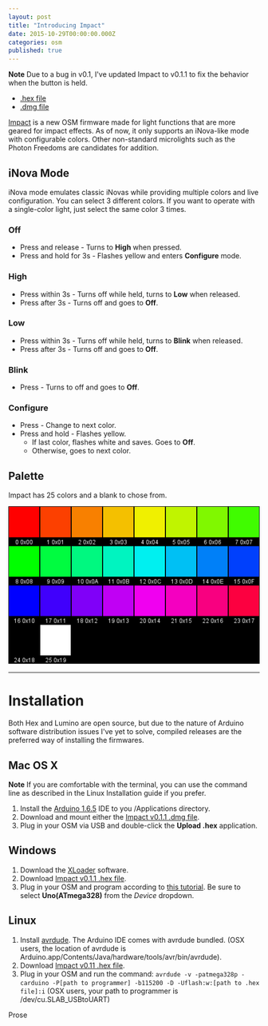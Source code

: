 ```yaml
---
layout: post
title: "Introducing Impact"
date: 2015-10-29T00:00:00.000Z
categories: osm
published: true
---
```

**Note** Due to a bug in v0.1, I've updated Impact to v0.1.1 to fix the behavior when the button is held.
* [.hex file](/firmwares/impact_v0_1_1_11.hex)
* [.dmg file](/firmwares/Impact%20v0.1.1%2011.dmg)

[Impact](http://github.com/iterati/impact/) is a new OSM firmware made for light functions that are more geared for impact effects. As of now, it only supports an iNova-like mode with configurable colors. Other non-standard microlights such as the Photon Freedoms are candidates for addition.

## iNova Mode

iNova mode emulates classic iNovas while providing multiple colors and live configuration. You can select 3 different colors. If you want to operate with a single-color light, just select the same color 3 times.

### Off

* Press and release - Turns to **High** when pressed.
* Press and hold for 3s - Flashes yellow and enters **Configure** mode.

### High

* Press within 3s - Turns off while held, turns to **Low** when released.
* Press after 3s - Turns off and goes to **Off**.

### Low

* Press within 3s - Turns off while held, turns to **Blink** when released.
* Press after 3s - Turns off and goes to **Off**.

### Blink

* Press - Turns to off and goes to **Off**.

### Configure

* Press - Change to next color.
* Press and hold - Flashes yellow.
  * If last color, flashes white and saves. Goes to **Off**.
  * Otherwise, goes to next color.
  
  
## Palette
Impact has 25 colors and a blank to chose from.

![Impact's Palette](/images/impact_palette.png)

----
# Installation
Both Hex and Lumino are open source, but due to the nature of Arduino software distribution issues I've yet to solve, compiled releases are the preferred way of installing the firmwares.

## Mac OS X
**Note** If you are comfortable with the terminal, you can use the command line as described in the Linux Installation guide if you prefer.

 1. Install the [Arduino 1.6.5](https://www.arduino.cc/Main/Software) IDE to you /Applications directory.
 2. Download and mount either the [Impact v0.1.1 .dmg file](/firmwares/Impact%20v0.1.1%2011.dmg).
 3. Plug in your OSM via USB and double-click the **Upload .hex** application.

## Windows
1. Download the [XLoader](http://russemotto.com/xloader/) software.
2. Download [Impact v0.1.1 .hex file](/firmwares/impact_v0_1_1_11.hex).
3. Plug in your OSM and program according to [this tutorial](https://liudr.wordpress.com/2013/03/03/load-compiled-binary-to-arduino-with-xloader/). Be sure to select **Uno(ATmega328)** from the *Device* dropdown.

## Linux
 1. Install [avrdude](http://www.nongnu.org/avrdude/). The Arduino IDE comes with avrdude bundled. (OSX users, the location of avrdude is Arduino.app/Contents/Java/hardware/tools/avr/bin/avrdude).
 2. Download [Impact v0.11 .hex file](/firmwares/impact_v0_1_1_11.hex).
 3. Plug in your OSM and run the command:
     `avrdude -v -patmega328p -carduino -P[path to programmer] -b115200 -D -Uflash:w:[path to .hex file]:i`
(OSX users, your path to programmer is /dev/cu.SLAB_USBtoUART)

Prose

